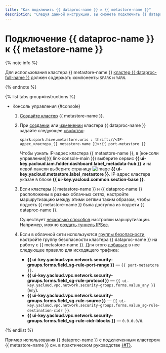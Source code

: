 ```yaml
---
title: "Как подключить {{ dataproc-name }} к {{ metastore-name }}"
description: "Следуя данной инструкции, вы сможете подключить {{ dataproc-name }} к {{ metastore-name }}."
---
```


# Подключение {{ dataproc-name }} к {{ metastore-name }}

{% note info %}

Для использования кластера {{ metastore-name }} [кластер {{ dataproc-full-name }}](../../../data-proc/concepts/index.md) должен содержать компоненты `SPARK` и `YARN`.

{% endnote %}

{% list tabs group=instructions %}

* Консоль управления {#console}

    1. [Создайте кластер](cluster-create.md) {{ metastore-name }}.
    1. При [создании](../../../data-proc/operations/cluster-create.md) или [изменении](../../../data-proc/operations/cluster-update.md) кластера {{ dataproc-name }} задайте следующее [свойство](../../../data-proc/concepts/settings-list.md):

        ```text
        spark:spark.hive.metastore.uris : thrift://<IP-адрес_кластера_{{ metastore-name }}>:{{ port-metastore }}
        ```

        Чтобы узнать IP-адрес кластера {{ metastore-name }}, в [консоли управления]({{ link-console-main }}) выберите сервис **{{ ui-key.yacloud.iam.folder.dashboard.label_metadata-hub }}** и на левой панели выберите страницу ![image](../../../_assets/console-icons/database.svg) **{{ ui-key.yacloud.metastore.label_metastore }}**. IP-адрес кластера указан в блоке **{{ ui-key.yacloud.common.section-base }}**.

    1. Если кластеры {{ metastore-name }} и {{ dataproc-name }} расположены в разных облачных сетях, настройте маршрутизацию между этими сетями таким образом, чтобы подсеть {{ metastore-name }} была доступна из подсети {{ dataproc-name }}.

        Существует [несколько способов](../../../tutorials/routing/index.md) настройки маршрутизации. Например, можно [создать туннель IPSec](../../../tutorials/routing/ipsec/ipsec-vpn.md).

    1. Если в облачной сети используются [группы безопасности](../../../vpc/concepts/security-groups.md), настройте группу безопасности кластера {{ dataproc-name }} на работу с {{ metastore-name }}. Для этого [добавьте](../../../vpc/operations/security-group-add-rule.md) в нее следующее правило для исходящего трафика:

        * **{{ ui-key.yacloud.vpc.network.security-groups.forms.field_sg-rule-port-range }}** — `{{ port-metastore }}`.
        * **{{ ui-key.yacloud.vpc.network.security-groups.forms.field_sg-rule-protocol }}** — `{{ ui-key.yacloud.vpc.network.security-groups.forms.value_any }}` (`Any`).
        * **{{ ui-key.yacloud.vpc.network.security-groups.forms.field_sg-rule-source }}** — `{{ ui-key.yacloud.vpc.network.security-groups.forms.value_sg-rule-destination-cidr }}`.
        * **{{ ui-key.yacloud.vpc.network.security-groups.forms.field_sg-rule-cidr-blocks }}** — `0.0.0.0/0`.

{% endlist %}

Пример использования {{ dataproc-name }} с подключенным кластером {{ metastore-name }} см. в практическом руководстве [{#T}](../../tutorials/sharing-tables.md).

